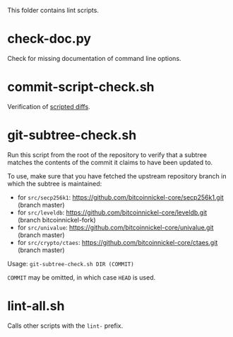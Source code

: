 This folder contains lint scripts.

check-doc.py
============
Check for missing documentation of command line options.

commit-script-check.sh
======================
Verification of [scripted diffs](/doc/developer-notes.md#scripted-diffs).

git-subtree-check.sh
====================
Run this script from the root of the repository to verify that a subtree matches the contents of
the commit it claims to have been updated to.

To use, make sure that you have fetched the upstream repository branch in which the subtree is
maintained:
* for `src/secp256k1`: https://github.com/bitcoinnickel-core/secp256k1.git (branch master)
* for `src/leveldb`: https://github.com/bitcoinnickel-core/leveldb.git (branch bitcoinnickel-fork)
* for `src/univalue`: https://github.com/bitcoinnickel-core/univalue.git (branch master)
* for `src/crypto/ctaes`: https://github.com/bitcoinnickel-core/ctaes.git (branch master)

Usage: `git-subtree-check.sh DIR (COMMIT)`

`COMMIT` may be omitted, in which case `HEAD` is used.

lint-all.sh
===========
Calls other scripts with the `lint-` prefix.
